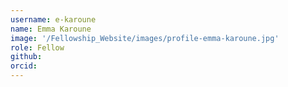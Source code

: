 ```yaml
---
username: e-karoune
name: Emma Karoune
image: '/Fellowship_Website/images/profile-emma-karoune.jpg'
role: Fellow
github: 
orcid:
---
```

